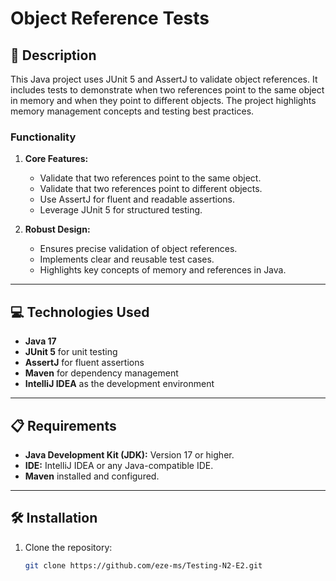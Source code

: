 # Object Reference Tests

## 📄 Description
This Java project uses JUnit 5 and AssertJ to validate object references. It includes tests to demonstrate when two references point to the same object in memory and when they point to different objects. The project highlights memory management concepts and testing best practices.

### Functionality
1. **Core Features:**
    - Validate that two references point to the same object.
    - Validate that two references point to different objects.
    - Use AssertJ for fluent and readable assertions.
    - Leverage JUnit 5 for structured testing.

2. **Robust Design:**
    - Ensures precise validation of object references.
    - Implements clear and reusable test cases.
    - Highlights key concepts of memory and references in Java.

---

## 💻 Technologies Used
- **Java 17**
- **JUnit 5** for unit testing
- **AssertJ** for fluent assertions
- **Maven** for dependency management
- **IntelliJ IDEA** as the development environment

---

## 📋 Requirements
- **Java Development Kit (JDK):** Version 17 or higher.
- **IDE:** IntelliJ IDEA or any Java-compatible IDE.
- **Maven** installed and configured.

---

## 🛠️ Installation
1. Clone the repository:
   ```bash
   git clone https://github.com/eze-ms/Testing-N2-E2.git
